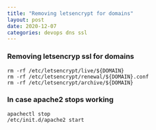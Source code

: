 ```yaml
---
title: "Removing letsencrypt for domains"
layout: post
date: 2020-12-07
categories: devops dns ssl
---
```



### Removing letsencryp ssl for domains



```
rm -rf /etc/letsencrypt/live/${DOMAIN}
rm -rf /etc/letsencrypt/renewal/${DOMAIN}.conf
rm -rf /etc/letsencrypt/archive/${DOMAIN}
```


### In case apache2 stops working

```
apachectl stop
/etc/init.d/apache2 start
```
